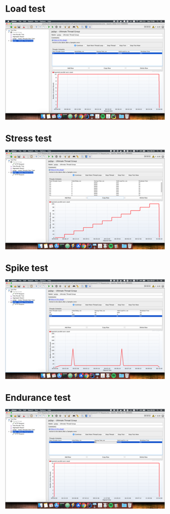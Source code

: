 # Load test

![](/exercises/2/images/load_test.png)

# Stress test

![](/exercises/2/images/stress_test.png)

# Spike test

![](/exercises/2/images/spike_test.png)

# Endurance test

![](/exercises/2/images/endurance_test.png)

